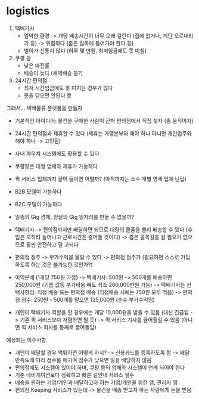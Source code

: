 # logistics
1. 택배기사
   - 열악한 환경
     -> 개당 배송시간이 너무 오래 걸린다 (집에 없거나, 계단 오르내리기 등)
     -> 위험하다 (좁은 길목에 들어가야 한다 등)
    - 벌이가 신통지 않다 (하루 몇 만원, 최저임금에도 못 미침)
2. 쿠팡 등
   - 낮은 마진률
   - 배송이 늦다 (새벽배송 등?)
3. 24시간 편의점
   - 최저 시간임금에도 못 미치는 경우가 많다
   - 문을 닫으면 안된다 등
   
그래서...
택배물류 플랫폼을 만들자
- 기본적인 아이디어: 물건을 구매한 사람이 근처 편의점에서 직접 찾자 (좀 움직이자)
- 24시간 편의점과 제휴할 수 있다 (제휴는 가맹본부와 해야 하나 아니면 개인업주와 해야 하나 -> 고민됨)
- 사내 파우치 시스템에도 활용할 수 있다
- 쿠팡같은 대형 업체와 제휴가 가능하다
- 퀵 서비스 업체까지 끌어 들이면 어떨까? (아직까지는 소수 개별 영세 업체 난립)

- B2B 모델이 가능하다
- B2C 모델이 가능하다

- 일종의 Gig 경제, 양질의 Gig 일자리를 만들 수 없을까?

- 택배기사
  -> 편의점까지만 배달하면 되므로 대량의 물품을 빨리 배송할 수 있다 (수입은 오히려 늘어나고 근로시간은 줄어들 것이다)
  -> 좁은 골목길을 갈 필요가 없으므로 훨씬 안전하고 덜 고되다
- 편의점 점주
  -> 부가수익을 올릴 수 있다
  -> 편의점 점주가 (필요하면 스스로 가입하도록 하는 것은 불가능한 것인가?)
  
- 이익분배 (1개당 750원 가정)
  -> 택배기사: 500원 -> 500개를 배송하면 250,000원 (기름 값등 부가비용 빼도 최소 200,000만원 가능)
     -> 택배기사는 선택사항임: 직접 배송 또는 편의점 배송 (직접배송 시에는 750원 모두 먹음)
  -> 편의점 점수: 250원 - 500개를 맡으면 125,000원 (순수 부가수익임)
- 개인이 택배기사 역할을 할 경우에는 개당 10,000원을 받을 수 있음 (대신 긴급임 -> 기존 퀵 서비스보다 저렴하면 될 듯)
  -> 퀵 서비스 기사를 끌어들일 수 있음 (아니면 퀵 서비스 회사를 통째로 끌어들임)

예상되는 이슈사항
- 개인이 배달할 경우 먹튀하면 어떻게 하지?
  -> 신용카드를 등록하도록 함 
  -> 배달 만족도에 따라 점수를 매기며 점수가 낮으면 일을 배당하지 않음
- 편의점에도 시스템이 있어야 하며, 쿠팡 등의 업체와 시스템이 연계 되어야 한다
- 기존 네비게이션보다 정확하고 빠른 길안내 서비스 필수
- 배송을 원하는 기업/개인과 배달하고자 하는 기업/개인을 위한 앱, 관리자 앱
- 편의점 Keeping 서비스가 있는데 -> 물건을 배송 받고자 하는 사람에게 돈을 받음
   
